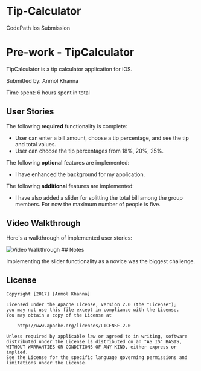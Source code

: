 # Tip-Calculator
CodePath Ios Submission

# Pre-work - TipCalculator

TipCalculator is a tip calculator application for iOS.

Submitted by: Anmol Khanna

Time spent: 6 hours spent in total

## User Stories

The following **required** functionality is complete:

* User can enter a bill amount, choose a tip percentage, and see the tip and total values.
* User can choose the tip percentages from 18%, 20%, 25%.


The following **optional** features are implemented:
*  I have enhanced the background for my application.

The following **additional** features are implemented:

*  I have also added a slider for splitting the total bill among the group members. For now the maximum number of people is five.

## Video Walkthrough 

Here's a walkthrough of implemented user stories:

<img src='http://i.imgur.com/DicbmAh.gif' title='Video Walkthrough' width='' alt='Video Walkthrough' />
## Notes

Implementing the slider functionality as a novice was the biggest challenge.

## License

    Copyright [2017] [Anmol Khanna]

    Licensed under the Apache License, Version 2.0 (the "License");
    you may not use this file except in compliance with the License.
    You may obtain a copy of the License at

        http://www.apache.org/licenses/LICENSE-2.0

    Unless required by applicable law or agreed to in writing, software
    distributed under the License is distributed on an "AS IS" BASIS,
    WITHOUT WARRANTIES OR CONDITIONS OF ANY KIND, either express or implied.
    See the License for the specific language governing permissions and
    limitations under the License.



